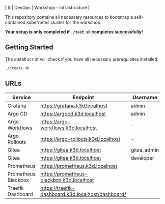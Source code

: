 | # | DevOps | Workshop - Infrastructure |

This repository contains all necessary resources to bootstrap a self-contained kubernetes cluster for the workshop.

**Your setup is only completed if `./test.sh` completes successfully!**

## Getting Started

The install script will check if you have all necessary prerequisites installed.

```sh
./create.sh
```

## URLs

| Service             | Endpoint                                           | Username    | Password |
| ------------------- | -------------------------------------------------- | ----------- | -------- |
| Grafana             | https://grafana.k3d.localhost                      | admin       | password |
| Argo CD             | https://argocd.k3d.localhost                       | admin       | password |
| Argo Workflows      | https://argo-workflows.k3d.localhost               | -           | -        |
| Argo Rollouts       | https://argo-rollouts.k3d.localhost                | -           | -        |
| Gitea               | https://gitea.k3d.localhost                        | gitea_admin | password |
| Gitea               | https://gitea.k3d.localhost                        | developer   | password |
| Prometheus          | https://prometheus.k3d.localhost                   |             |          |
| Prometheus Blackbox | https://prometheus-blackbox.k3d.localhost          |             |          |
| Traefik Dashboard   | https://traefik-dashboard.k3d.localhost/dashboard/ |             |          |
